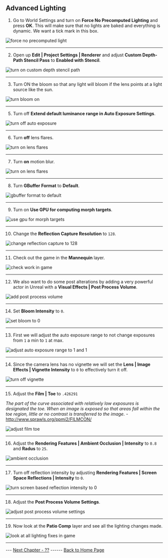 ## Advanced Lighting

1. Go to World Settings and turn on **Force No Precomputed Lighting** and press **OK**.  This will make sure that no lights are baked and everything is dynamic. We want a tick mark in this box.

![force no precomputed light](../images/forcePrecomputedLIghting.jpg)

***

2. Open up **Edit | Project Settings | Renderer** and adjust **Custom Depth-Path Stencil Pass** to **Enabled with Stencil**.

![turn on custom depth stencil path](../images/forcePrecompute.jpg)

***

3. Turn ON the bloom so that any light will  bloom if the lens points at a light source like the sun.

![turn bloom on](../images/turnOffBllom.jpg)

***


5.  Turn off **Extend default luminance range in Auto Exposure Settings**.

![turn off auto exposure](../images/extendAutoExposure.jpg)

***


6. Turn **off** lens flares.

![turn on lens flares](../images/lensFlares.jpg)

***

7. Turn **on** motion blur.

![turn on lens flares](../images/turnOnMotionBlur.jpg)

***

8. Turn **GBuffer Format** to **Default**.

![gbuffer format to default](../images/gbufferNormal.jpg)

***

9. Turn on **Use GPU for computing morph targets**.

![use gpu for morph targets](../images/gpuForMorphTargets.jpg)

***

10. Change the **Reflection Capture Resolution** to `128`.

![change reflection capture to 128](../images/reflectionCaptureResolution.jpg)

***

11. Check out the game in the **Mannequin** layer.

![check work in game](../images/seeEndResult.jpg)

***

12.  We also want to do some post alterations by adding a very powerful actor in Unreal with a **Visual Effects | Post Process Volume**.

![add post process volume](../images/addPostProcessVolume.jpg)

***

14. Set **Bloom Intensity** to `0`.

![set bloom to 0](../images/bloom0.jpg)
***

13.  First we will adjust the auto exposure range to not change exposures from `1` a min to `1` at max.

![adjust auto exposure range to 1 and 1](../images/minMaxExposure.jpg)

***

14. Since the camera lens has no vignette we will set the **Lens | Image Effects | Vignette Intensity** to `0` to effectively turn it off.

![turn off vignette](../images/turnOffVignette.jpg)

***

15. Adjust the **Film | Toe** to `.426291` 

*The part of the curve associated with relatively low exposures is designated the toe.  When an image is exposed so that areas fall within the toe region, little or no contrast is transferred to the image.* - http://www.sprawls.org/ppmi2/FILMCON/

![adjust film toe](../images/filmToe.jpg)

***

16. Adjust the **Rendering Features | Ambient Occlusion | Intensity** to `0.8` and **Radus** to `25`.

![ambient occlusion](../images/ambientOcclusion.jpg)

***

17. Turn off reflection intensity by adjusting **Rendering Features | Screen Space Reflections | Intensity** to `0`.

![turn screen based reflection intensity to 0](../images/insityAdjustment.jpg)

***

18. Adjust the **Post Process Volume Settings**.


![adjust post process volume settings](../images/postProcessVolumeSettings.jpg)

***

19.  Now look at the **Patio Comp** layer and see all the lighting changes made.

![look at all lighting fixes in game](../images/patioCompInGame.jpg)


***

--- [Next Chapter - ??](../shadow_matte/README.md) ------ [Back to Home Page](../README.md)